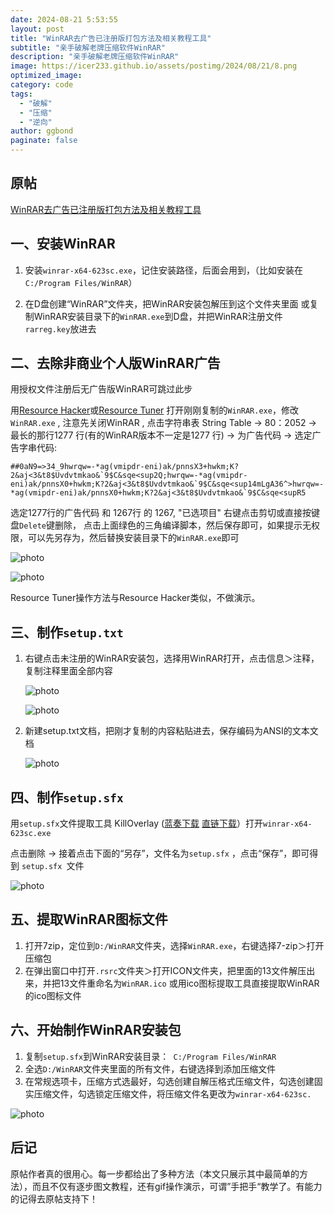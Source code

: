 ```yaml
---
date: 2024-08-21 5:53:55
layout: post
title: "WinRAR去广告已注册版打包方法及相关教程工具"
subtitle: "亲手破解老牌压缩软件WinRAR"
description: "亲手破解老牌压缩软件WinRAR"
image: https://icer233.github.io/assets/postimg/2024/08/21/8.png
optimized_image:
category: code
tags: 
  - "破解"
  - "压缩"
  - "逆向"
author: ggbond
paginate: false
---
```


## 原帖

[WinRAR去广告已注册版打包方法及相关教程工具](https://www.52pojie.cn/forum.php?mod=viewthread&tid=1835038&amp;extra=page%3D2)

## 一、安装WinRAR

1. 安装`winrar-x64-623sc.exe`，记住安装路径，后面会用到，（比如安装在`C:/Program Files/WinRAR`）

2. 在D盘创建“WinRAR”文件夹，把WinRAR安装包解压到这个文件夹里面 或复制WinRAR安装目录下的`WinRAR.exe`到D盘，并把WinRAR注册文件`rarreg.key`放进去

## 二、去除非商业个人版WinRAR广告

用授权文件注册后无广告版WinRAR可跳过此步

用[Resource Hacker](https://www.lanzoue.com/irJ4y1c3lecj)或[Resource Tuner](https://www.lanzoue.com/iU5Py173cb5a) 打开刚刚复制的`WinRAR.exe`，修改 `WinRAR.exe` , 注意先关闭WinRAR , 点击字符串表 String Table -> 80：2052 -> 最长的那行1277 行(有的WinRAR版本不一定是1277 行) -> 为广告代码 -> 选定广告字串代码:

```
##0aN9=>34_9hwrqw=-*ag(vmipdr-eni)ak/pnnsX3+hwkm;K?2&aj<3&t8$Uvdvtmkao&`9$C&sqe<sup2Q;hwrqw=-*ag(vmipdr-eni)ak/pnnsX0+hwkm;K?2&aj<3&t8$Uvdvtmkao&`9$C&sqe<sup14mLgA36^>hwrqw=-*ag(vmipdr-eni)ak/pnnsX0+hwkm;K?2&aj<3&t8$Uvdvtmkao&`9$C&sqe<supR5
```

选定1277行的广告代码 和 1267行 的  1267, "已选项目" 右键点击剪切或直接按键盘`Delete`键删除， 点击上面绿色的三角编译脚本，然后保存即可，如果提示无权限，可以先另存为，然后替换安装目录下的`WinRAR.exe`即可

![photo](https://icer233.github.io/assets/postimg/2024/08/21/1.png)

![photo](https://icer233.github.io/assets/postimg/2024/08/21/2.gif)

Resource Tuner操作方法与Resource Hacker类似，不做演示。

## 三、制作`setup.txt`

1. 右键点击未注册的WinRAR安装包，选择用WinRAR打开，点击信息＞注释，复制注释里面全部内容

   ![photo](https://icer233.github.io/assets/postimg/2024/08/21/3.png)

   ![photo](https://icer233.github.io/assets/postimg/2024/08/21/4.png)

2. 新建setup.txt文档，把刚才复制的内容粘贴进去，保存编码为ANSI的文本文档

   ![photo](https://icer233.github.io/assets/postimg/2024/08/21/5.png)

## 四、制作`setup.sfx`

用`setup.sfx`文件提取工具 KillOverlay ([蓝奏下载](https://www.lanzoue.com/i4CIz1azmyha)  [直链下载](https://icer233.github.io/assets/postimg/2024/08/21/setup.sfx-KillOverlay.exe)）打开`winrar-x64-623sc.exe`

点击删除 -> 接着点击下面的“另存”，文件名为`setup.sfx` ，点击“保存”，即可得到 `setup.sfx `文件

![photo](https://icer233.github.io/assets/postimg/2024/08/21/6.png)

## 五、提取WinRAR图标文件

1. 打开7zip，定位到`D:/WinRAR`文件夹，选择`WinRAR.exe`，右键选择7-zip＞打开压缩包
2. 在弹出窗口中打开`.rsrc`文件夹＞打开ICON文件夹，把里面的13文件解压出来，并把13文件重命名为`WinRAR.ico` 或用ico图标提取工具直接提取WinRAR的ico图标文件

## 六、开始制作WinRAR安装包

1. 复制`setup.sfx`到WinRAR安装目录：` C:/Program Files/WinRAR`
2. 全选`D:/WinRAR`文件夹里面的所有文件，右键选择到添加压缩文件
3. 在常规选项卡，压缩方式选最好，勾选创建自解压格式压缩文件，勾选创建固实压缩文件，勾选锁定压缩文件，将压缩文件名更改为`winrar-x64-623sc.`

![photo](https://icer233.github.io/assets/postimg/2024/08/21/7.gif)

## 后记

原帖作者真的很用心。每一步都给出了多种方法（本文只展示其中最简单的方法），而且不仅有逐步图文教程，还有gif操作演示，可谓”手把手“教学了。有能力的记得去原帖支持下！
